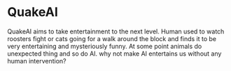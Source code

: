 # QuakeAI
QuakeAI aims to take entertainment to the next level. Human used to watch roosters fight or cats going for a walk around the block and finds it to be very entertaining and mysteriously funny. At some point animals do unexpected thing and so do AI. why not make AI entertains us without any human intervention? 
